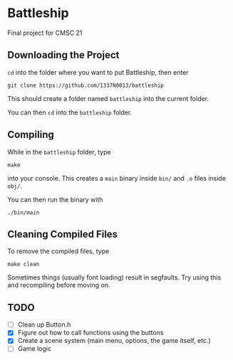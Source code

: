 # Battleship

Final project for CMSC 21

## Downloading the Project

`cd` into the folder where you want to put Battleship, then enter
```
git clone https://github.com/1337N0013/battleship
```
This should create a folder named `battleship` into the current folder.

You can then `cd` into the `battleship` folder.

## Compiling

While in the `battleship` folder, type
```
make
```
into your console. This creates a `main` binary inside `bin/` and `.o` files inside `obj/`.

You can then run the binary with
```
./bin/main
```

## Cleaning Compiled Files

To remove the compiled files, type
```
make clean
```
Sometimes things (usually font loading) result in segfaults. Try using this and recompiling before moving on.

## TODO

- [ ] Clean up Button.h
- [x] Figure out how to call functions using the buttons
- [x] Create a scene system (main menu, options, the game itself, etc.)
- [ ] Game logic